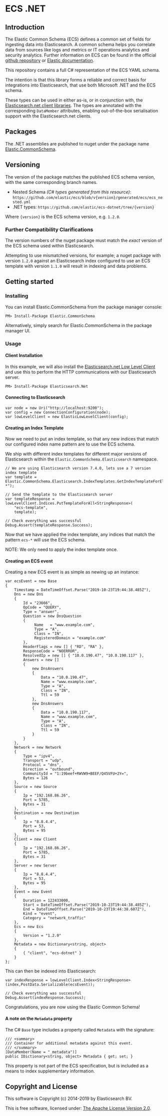 # ECS .NET

## Introduction

The Elastic Common Schema (ECS) defines a common set of fields for ingesting data into Elasticsearch. A common schema helps you correlate data from sources like logs and metrics or IT operations analytics and security analytics. Further information on ECS can be found in the official [github repository](https://github.com/elastic/ecs) or [Elastic documentation](https://www.elastic.co/guide/en/ecs/current/index.html).

This repository contains a full C# representation of the ECS YAML schema.

The intention is that this library forms a reliable and correct basis for integrations into Elasticsearch, that use both Microsoft .NET and the ECS schema.

These types can be used in either as-is, or in conjunction with, the [Elasticsearch.net client libraries](https://github.com/elastic/elasticsearch-net). The types are annotated with the corresponding `DataMember` attributes, enabling out-of-the-box serialisation support with the Elasticsearch.net clients.

## Packages

The .NET assemblies are published to nuget under the package name [Elastic.CommonSchema](http://nuget.org/packages/Elastic.CommonSchema).

## Versioning

The version of the package matches the published ECS schema version, with the same corresponding branch names.

- Nested Schema *(C# types generated from this resource)*: `https://github.com/elastic/ecs/blob/v{version}/generated/ecs/ecs_nested.yml`
- .NET types: `https://github.com/elastic/ecs-dotnet/tree/{version}`

Where `{version}` is the ECS schema version, e.g. `1.2.0`.

### Further Compatibility Clarifications

The version numbers of the nuget package must match the *exact* version of the ECS schema used within Elasticsearch.

Attempting to use mismatched versions, for example; a nuget package with version `1.2.0` against an Elasticsearch index configured to use an ECS template with version `1.1.0` will result in indexing and data problems.

## Getting started

### Installing

You can install Elastic.CommonSchema from the package manager console:

    PM> Install-Package Elastic.CommonSchema

Alternatively, simply search for Elastic.CommonSchema in the package manager UI.

### Usage

#### Client Installation

In this example, we will also install the [Elasticsearch.net Low Level Client](https://github.com/elastic/elasticsearch-net#elasticsearchnet) and use this to perform the HTTP communications with our Elasticsearch server.

    PM> Install-Package Elasticsearch.Net

#### Connecting to Elasticsearch

    var node = new Uri("http://localhost:9200");
    var config = new ConnectionConfiguration(node);
    var lowLevelClient = new ElasticLowLevelClient(config);

#### Creating an Index Template

Now we need to put an index template, so that any new indices that match our configured index name pattern are to use the ECS schema.

We ship with different index templates for different major versions of Elasticsearch within the `Elastic.CommonSchema.Elasticsearch` namespace.

    // We are using Elasticsearch version 7.4.0, lets use a 7 version index template
    var template = Elastic.CommonSchema.Elasticsearch.IndexTemplates.GetIndexTemplateForElasticsearch7("ecs-*");

    // Send the template to the Elasticsearch server
	var templateResponse = lowLevelClient.Indices.PutTemplateForAll<StringResponse>(
		"ecs-template", 
		template);
   
    // Check everything was successful
    Debug.Assert(templateResponse.Success);

Now that we have applied the index template, any indices that match the pattern `ecs-*` will use the ECS schema.

NOTE: We only need to apply the index template once.

#### Creating an ECS event

Creating a new ECS event is as simple as newing up an instance:

    var ecsEvent = new Base
    {
        Timestamp = DateTimeOffset.Parse("2019-10-23T19:44:38.485Z"),
        Dns = new Dns
        {
            Id = "23666",
            OpCode = "QUERY",
            Type = "answer",
            Question = new DnsQuestion
            {
                 Name   = "www.example.com",
                 Type = "A",
                 Class = "IN",
                 RegisteredDomain = "example.com"
            },
            HeaderFlags = new [] { "RD", "RA" },
            ResponseCode = "NOERROR",
            ResolvedIp = new [] { "10.0.190.47", "10.0.190.117" },
            Answers = new []
            {
                new DnsAnswers
                {
                    Data = "10.0.190.47",
                    Name = "www.example.com",
                    Type = "A",
                    Class = "IN",
                    Ttl = 59
                },
                new DnsAnswers
                {
                    Data = "10.0.190.117",
                    Name = "www.example.com",
                    Type = "A",
                    Class = "IN",
                    Ttl = 59
                }
            }
        },
        Network = new Network
        {
            Type = "ipv4",
            Transport = "udp",
            Protocol = "dns",
            Direction = "outbound",
            CommunityId = "1:19beef+RWVW9+BEEF/Q45VFU+2Y=",
            Bytes = 126
        },
        Source = new Source
        {
            Ip = "192.168.86.26",
            Port = 5785,
            Bytes = 31
        },
        Destination = new Destination
        {
            Ip = "8.8.4.4",
            Port = 53,
            Bytes = 95
        },
        Client = new Client
        {
            Ip = "192.168.86.26",
            Port = 5785,
            Bytes = 31
        },
        Server = new Server
        {
            Ip = "8.8.4.4",
            Port = 53,
            Bytes = 95
        },
        Event = new Event
        {
            Duration = 122433000,
            Start = DateTimeOffset.Parse("2019-10-23T19:44:38.485Z"),
            End = DateTimeOffset.Parse("2019-10-23T19:44:38.607Z"),
            Kind = "event",
            Category = "network_traffic"
        },
        Ecs = new Ecs
        {
            Version = "1.2.0"
        },
        Metadata = new Dictionary<string, object>
        {
            { "client", "ecs-dotnet" }
        }
    };

This can then be indexed into Elasticsearch:

    var indexResponse = lowLevelClient.Index<StringResponse>(index,PostData.Serializable(ecsEvent));

    // Check everything was successful
    Debug.Assert(indexResponse.Success);

Congratulations, you are now using the Elastic Common Schema!

#### A note on the `Metadata` property

The C# `Base` type includes a property called `Metadata` with the signature:

    /// <summary>
    /// Container for additional metadata against this event.
    /// </summary>
    [DataMember(Name = "_metadata")]
    public IDictionary<string, object> Metadata { get; set; }

This property is not part of the ECS specification, but is included as a means to index supplementary information.

## Copyright and License

This software is Copyright (c) 2014-2019 by Elasticsearch BV.

This is free software, licensed under: [The Apache License Version 2.0](https://github.com/elastic/ecs-dotnet/blob/master/license.txt).
